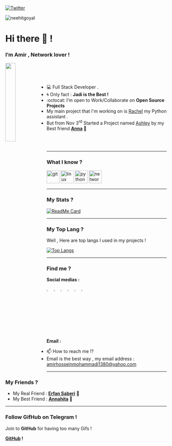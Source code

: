 [![Twitter](https://img.shields.io/twitter/url/https/twitter.com/BlackIQ.svg?style=social&label=Follow%20%40BlackIQ)](https://twitter.com/BlackIQ)
<p align="left"> <img src="https://komarev.com/ghpvc/?username=neehitgoyal" alt="neehitgoyal" /> </p>

<h1>Hi there 👋 !</h1>
<h3>I’m Amir , Network lover !</h3>

<img align="left" src="https://github.com/BlackIQ/BlackIQ/blob/main/Dev.jpg" width="25%"/>

<br>
<br>
<br>

- 💻 Full Stack Developer .
- :cyclone: Only fact : **Jadi is the Best !**
- :octocat: I’m open to Work/Collaborate on **Open Source Projects**
- My main project that I'm working on is <a href="https://github.com/BlackIQ/Rachel">Rachel</a> my Python assistant .
- But from Nov 3<sup>rd</sup> Started a Project named <a href="https://github.com/BlackIQ/Ashley">Ashley</a> by my Best friend <b><a href="https://github.com/Annahita2004">Anna</a> 💖</b>

<br>
<br>

<hr>

### What I know ?
<p align="left">
<img src="https://www.vectorlogo.zone/logos/git-scm/git-scm-icon.svg" alt="git" width="40" height="40"/>
<img src="https://upload.wikimedia.org/wikipedia/commons/b/b8/Other-linux-logo.svg" alt="linux" width="40" height="40"/>
<img src="https://upload.wikimedia.org/wikipedia/commons/c/c3/Python-logo-notext.svg" alt="python" width="40" height="40"/>
<img src="https://comptiawebsite.blob.core.windows.net/webcontent/images/default-source/siteicons/logonetworkplus.svg" alt="network+" width="40" height="40"/>
</p>

<hr>

### My Stats ?
[![ReadMe Card](https://github-readme-stats.vercel.app/api?username=BlackIQ&show_icons=true)](https://github.com/BlackIQ)

<hr>

### My Top Lang ?

<p>Well , Here are top langs I used in my projects !</p>

[![Top Langs](https://github-readme-stats.vercel.app/api/top-langs/?username=BlackIQ&layout=compact)](https://github.com/BlackIQ)

<hr>

### Find me ?
<p><b>Social medias :</b></p>

[<img src="https://img.icons8.com/color/48/000000/twitter.png" width="3.5%"/>](https://twitter.com/GNU_Amir)
[<img src="https://cdn.jsdelivr.net/npm/simple-icons@3.0.1/icons/linkedin.svg" width="3.5%"/>](https://linkedin.com/in/amirhosseinmohammadi)
[<img src="https://cdn.jsdelivr.net/npm/simple-icons@3.0.1/icons/facebook.svg" width="3.5%"/>](https://facebook.com/)
[<img src="https://cdn.jsdelivr.net/npm/simple-icons@3.0.1/icons/instagram.svg" width="3.5%"/>](https://instagram.com/leorando_l_larson)
[<img src="https://cdn.jsdelivr.net/npm/simple-icons@3.0.1/icons/medium.svg" width="3.5%"/>](https://medium.com/@GNU_Amir)
[<img src="https://cdn.jsdelivr.net/npm/simple-icons@3.0.1/icons/geeksforgeeks.svg" width="3.5%"/>](https://geeksforgeeks.org)

<p><b>Email :</b></p>

- 📫 How to reach me !?
- Email is the best way , my email address : amirhosseinmohammadi1380@yahoo.com

<hr>

### My Friends ?
<ul>
    <li>My Real Friend : <b><a href="https://github.com/erfansaberi">Erfan Saberi</a></b> 🌟</li>
    <li>My Best Friend : <b><a href="https://github.com/Annahita2004">Annahita</a> 💖</b></li>
</ul>

<hr>

### Follow GifHub on Telegram !
<p>Join to <b>GitHub</b> for having too many Gifs !</p>
<p><b><a href="https://t.me/GifHub_com">GitHub</a> !</b></p>
